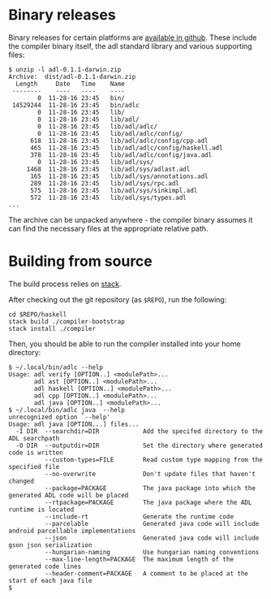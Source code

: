 # Binary releases

Binary releases for certain platforms are [available in github][releases]. These
include the compiler binary itself, the adl standard library and
various supporting files:

```
$ unzip -l adl-0.1.1-darwin.zip 
Archive:  dist/adl-0.1.1-darwin.zip
  Length     Date   Time    Name
 --------    ----   ----    ----
        0  11-28-16 23:45   bin/
 14529244  11-28-16 23:45   bin/adlc
        0  11-28-16 23:45   lib/
        0  11-28-16 23:45   lib/adl/
        0  11-28-16 23:45   lib/adl/adlc/
        0  11-28-16 23:45   lib/adl/adlc/config/
      618  11-28-16 23:45   lib/adl/adlc/config/cpp.adl
      465  11-28-16 23:45   lib/adl/adlc/config/haskell.adl
      378  11-28-16 23:45   lib/adl/adlc/config/java.adl
        0  11-28-16 23:45   lib/adl/sys/
     1468  11-28-16 23:45   lib/adl/sys/adlast.adl
      165  11-28-16 23:45   lib/adl/sys/annotations.adl
      289  11-28-16 23:45   lib/adl/sys/rpc.adl
      575  11-28-16 23:45   lib/adl/sys/sinkimpl.adl
      572  11-28-16 23:45   lib/adl/sys/types.adl
...      
```

The archive can be unpacked anywhere - the compiler binary assumes it
can find the necessary files at the appropriate relative path.

# Building from source

The build process relies on [stack][].

After checking out the git repository (as `$REPO`), run the following:


```
cd $REPO/haskell
stack build ./compiler-bootstrap
stack install ./compiler
```

Then, you should be able to run the compiler installed into your home
directory:

```
$ ~/.local/bin/adlc --help
Usage: adl verify [OPTION..] <modulePath>...
       adl ast [OPTION..] <modulePath>...
       adl haskell [OPTION..] <modulePath>...
       adl cpp [OPTION..] <modulePath>...
       adl java [OPTION..] <modulePath>...
$ ~/.local/bin/adlc java  --help
unrecognized option `--help'
Usage: adl java [OPTION...] files...
  -I DIR  --searchdir=DIR            Add the specifed directory to the ADL searchpath
  -O DIR  --outputdir=DIR            Set the directory where generated code is written
          --custom-types=FILE        Read custom type mapping from the specified file
          --no-overwrite             Don't update files that haven't changed
          --package=PACKAGE          The java package into which the generated ADL code will be placed
          --rtpackage=PACKAGE        The java package where the ADL runtime is located
          --include-rt               Generate the runtime code
          --parcelable               Generated java code will include android parcellable implementations
          --json                     Generated java code will include gson json serialization
          --hungarian-naming         Use hungarian naming conventions
          --max-line-length=PACKAGE  The maximum length of the generated code lines
          --header-comment=PACKAGE   A comment to be placed at the start of each java file
$
```

[stack]: https://docs.haskellstack.org/en/stable/README/
[releases]: https://github.com/timbod7/adl/releases
